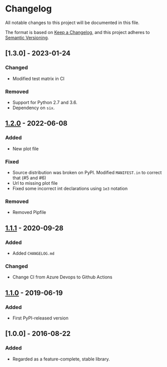 # Changelog
All notable changes to this project will be documented in this file.

The format is based on [Keep a Changelog](https://keepachangelog.com/en/1.0.0/),
and this project adheres to [Semantic Versioning](https://semver.org/spec/v2.0.0.html).

## [1.3.0] - 2023-01-24

### Changed

- Modified test matrix in CI

### Removed

- Support for Python 2.7 and 3.6.
- Dependency on `six`.


## [1.2.0] - 2022-06-08

### Added

- New plot file

### Fixed

- Source distribution was broken on PyPI. Modified `MANIFEST.in` to correct that (#5 and #6)
- Url to missing plot file
- Fixed some incorrect int declarations using `1e3` notation

### Removed

- Removed Pipfile

## [1.1.1] - 2020-09-28

### Added

- Added `CHANGELOG.md`

### Changed

- Change CI from Azure Devops to Github Actions


## [1.1.0] - 2019-06-19

### Added

- First PyPI-released version


## [1.0.0] - 2016-08-22

### Added

- Regarded as a feature-complete, stable library.


[Unreleased]: https://github.com/hbldh/lspopt/compare/v1.2.0...HEAD
[1.2.0]: https://github.com/hbldh/lspopt/compare/v1.1.1...v1.2.0
[1.1.1]: https://github.com/hbldh/lspopt/compare/v1.1.0...v1.1.1
[1.1.0]: https://github.com/hbldh/lspopt/compare/v1.0.0...v1.1.0
